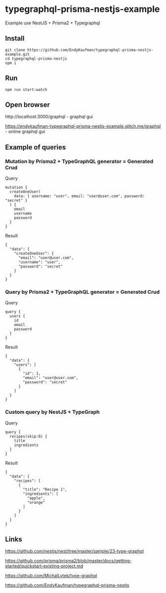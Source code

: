 # typegraphql-prisma-nestjs-example

Example use NestJS + Prisma2 + Typegraphql

## Install

```
git clone https://github.com/EndyKaufman/typegraphql-prisma-nestjs-example.git
cd typegraphql-prisma-nestjs
npm i
```

## Run

```
npm run start:watch
```

## Open browser

http://localhost:3000/graphql - graphql gui

https://endykaufman-typegraphql-prisma-nestjs-example.glitch.me/graphql - online graphql gui

## Example of queries

### Mutation by Prisma2 + TypeGraphQL generator = Generated Crud

Query

```
mutation {
  createOneUser(
    data: { username: "user", email: "user@user.com", password: "secret" }
  ) {
    email
    username
    password
  }
}
```

Result

```
{
  "data": {
    "createOneUser": {
      "email": "user@user.com",
      "username": "user",
      "password": "secret"
    }
  }
}
```

### Query by Prisma2 + TypeGraphQL generator = Generated Crud

Query

```
query {
  users {
    id
    email
    password
  }
}
```

Result

```
{
  "data": {
    "users": [
      {
        "id": 1,
        "email": "user@user.com",
        "password": "secret"
      }
    ]
  }
}
```

### Custom query by NestJS + TypeGraph

Query

```
query {
  recipes(skip:0) {
    title
    ingredients
  }
}
```

Result

```
{
  "data": {
    "recipes": [
      {
        "title": "Recipe 1",
        "ingredients": [
          "apple",
          "orange"
        ]
      }
    ]
  }
}
```

## Links

https://github.com/nestjs/nest/tree/master/sample/23-type-graphql

https://github.com/prisma/prisma2/blob/master/docs/getting-started/quickstart-existing-project.md

https://github.com/MichalLytek/type-graphql

https://github.com/EndyKaufman/typegraphql-prisma-nestjs
